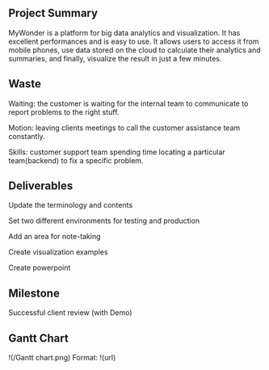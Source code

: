 ## Project Summary

MyWonder is a platform for big data analytics and visualization. It has excellent performances and is easy to use. It allows users to access it from mobile phones, use data stored on the cloud to calculate their analytics and summaries, and finally, visualize the result in just a few minutes.

## Waste 

Waiting: the customer is waiting for the internal team to communicate to report problems to the right stuff.

Motion: leaving clients meetings to call the customer assistance team constantly.

Skills: customer support team spending time locating a particular team(backend) to fix a specific problem.

## Deliverables

Update the terminology and contents

Set two different environments for testing and production

Add an area for note-taking

Create visualization examples

Create powerpoint

## Milestone

Successful client review (with Demo)

## Gantt Chart

!(/Gantt chart.png)
Format: !(url)
